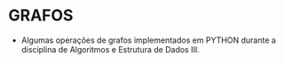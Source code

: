 # GRAFOS

- Algumas operações de  grafos implementados em PYTHON durante a disciplina de Algoritmos e Estrutura de Dados III.


